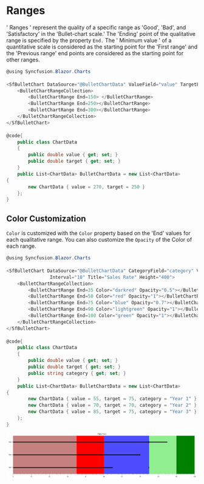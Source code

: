 # Ranges

' Ranges ' represent the quality of a specific range as 'Good', 'Bad', and 'Satisfactory' in the 'Bullet-chart scale.' The 'Ending' point of the qualitative range is specified by the property `End.` The ' Minimum value ' of a quantitative scale is considered as the starting point for the 'First range' and the 'Previous range' end points are considered as the starting point for other ranges.

```csharp
@using Syncfusion.Blazor.Charts

<SfBulletChart DataSource="@BulletChartData" ValueField="value" TargetField="target" Minimum="0" Maximum="300" Interval="50" Title="Revenue">
    <BulletChartRangeCollection>
        <BulletChartRange End=150> </BulletChartRange>
        <BulletChartRange End=250></BulletChartRange>
        <BulletChartRange End=300></BulletChartRange>
    </BulletChartRangeCollection>
</SfBulletChart>

@code{
    public class ChartData
    {
        public double value { get; set; }
        public double target { get; set; }
    }
    public List<ChartData> BulletChartData = new List<ChartData>
{
        new ChartData { value = 270, target = 250 }
    };
}
```

## Color Customization

`Color` is customized with the `Color` property based on the 'End' values for each qualitative range. You can also customize the `Opacity` of the Color of each range.

```csharp
@using Syncfusion.Blazor.Charts

<SfBulletChart DataSource="@BulletChartData" CategoryField="category" ValueField="value" TargetField="target" Minimum="0" Maximum="100"
                Interval="10" Title="Sales Rate" Height="400">
    <BulletChartRangeCollection>
        <BulletChartRange End=35 Color="darkred" Opacity="0.5"></BulletChartRange>
        <BulletChartRange End=50 Color="red" Opacity="1"></BulletChartRange>
        <BulletChartRange End=75 Color="blue" Opacity="0.7"></BulletChartRange>
        <BulletChartRange End=90 Color="lightgreen" Opacity="1"></BulletChartRange>
        <BulletChartRange End=100 Color="green" Opacity="1"></BulletChartRange>
    </BulletChartRangeCollection>
</SfBulletChart>

@code{
    public class ChartData
    {
        public double value { get; set; }
        public double target { get; set; }
        public string category { get; set; }
    }
    public List<ChartData> BulletChartData = new List<ChartData>
{
        new ChartData { value = 55, target = 75, category = "Year 1" },
        new ChartData { value = 70, target = 70, category = "Year 2" },
        new ChartData { value = 85, target = 75, category = "Year 3" }
    };
}
```

![Ranges](images/range-custom.png)